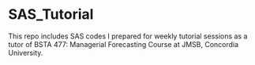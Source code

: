 # SAS_Tutorial
This repo includes SAS codes I prepared for weekly tutorial sessions as a tutor of BSTA 477: Managerial Forecasting Course at JMSB, Concordia University.
